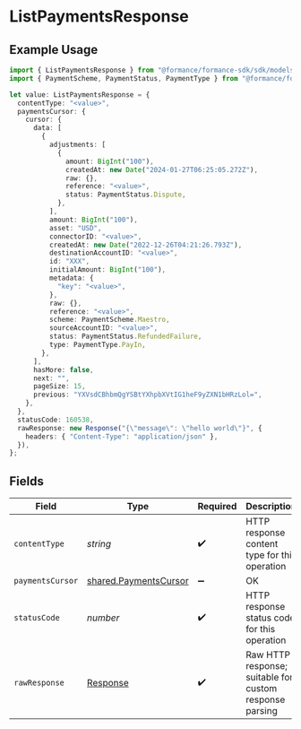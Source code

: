 # ListPaymentsResponse

## Example Usage

```typescript
import { ListPaymentsResponse } from "@formance/formance-sdk/sdk/models/operations";
import { PaymentScheme, PaymentStatus, PaymentType } from "@formance/formance-sdk/sdk/models/shared";

let value: ListPaymentsResponse = {
  contentType: "<value>",
  paymentsCursor: {
    cursor: {
      data: [
        {
          adjustments: [
            {
              amount: BigInt("100"),
              createdAt: new Date("2024-01-27T06:25:05.272Z"),
              raw: {},
              reference: "<value>",
              status: PaymentStatus.Dispute,
            },
          ],
          amount: BigInt("100"),
          asset: "USD",
          connectorID: "<value>",
          createdAt: new Date("2022-12-26T04:21:26.793Z"),
          destinationAccountID: "<value>",
          id: "XXX",
          initialAmount: BigInt("100"),
          metadata: {
            "key": "<value>",
          },
          raw: {},
          reference: "<value>",
          scheme: PaymentScheme.Maestro,
          sourceAccountID: "<value>",
          status: PaymentStatus.RefundedFailure,
          type: PaymentType.PayIn,
        },
      ],
      hasMore: false,
      next: "",
      pageSize: 15,
      previous: "YXVsdCBhbmQgYSBtYXhpbXVtIG1heF9yZXN1bHRzLol=",
    },
  },
  statusCode: 160538,
  rawResponse: new Response("{\"message\": \"hello world\"}", {
    headers: { "Content-Type": "application/json" },
  }),
};
```

## Fields

| Field                                                                 | Type                                                                  | Required                                                              | Description                                                           |
| --------------------------------------------------------------------- | --------------------------------------------------------------------- | --------------------------------------------------------------------- | --------------------------------------------------------------------- |
| `contentType`                                                         | *string*                                                              | :heavy_check_mark:                                                    | HTTP response content type for this operation                         |
| `paymentsCursor`                                                      | [shared.PaymentsCursor](../../../sdk/models/shared/paymentscursor.md) | :heavy_minus_sign:                                                    | OK                                                                    |
| `statusCode`                                                          | *number*                                                              | :heavy_check_mark:                                                    | HTTP response status code for this operation                          |
| `rawResponse`                                                         | [Response](https://developer.mozilla.org/en-US/docs/Web/API/Response) | :heavy_check_mark:                                                    | Raw HTTP response; suitable for custom response parsing               |